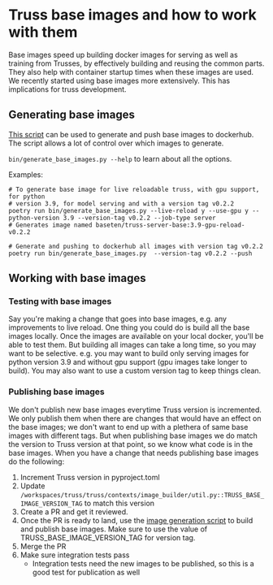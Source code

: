 # Truss base images and how to work with them

Base images speed up building docker images for serving as well as training from
Trusses, by effectively building and reusing the common parts. They also help
with container startup times when these images are used. We recently started
using base images more extensively. This has implications for truss development.

## Generating base images
[This script](../../bin/generate_base_images.py) can be used to generate and push
base images to dockerhub. The script allows a lot of control over which images
to generate.

```bin/generate_base_images.py --help``` to learn about all the options.

Examples:
```
# To generate base image for live reloadable truss, with gpu support, for python
# version 3.9, for model serving and with a version tag v0.2.2
poetry run bin/generate_base_images.py --live-reload y --use-gpu y --python-version 3.9 --version-tag v0.2.2 --job-type server
# Generates image named baseten/truss-server-base:3.9-gpu-reload-v0.2.2
```

```
# Generate and pushing to dockerhub all images with version tag v0.2.2
poetry run bin/generate_base_images.py  --version-tag v0.2.2 --push
```

## Working with base images

### Testing with base images
Say you're making a change that goes into base images, e.g. any improvements to
live reload. One thing you could do is build all the base images locally. Once
the images are available on your local docker, you'll be able to test them. But
building all images can take a long time, so you may want to be selective. e.g.
you may want to build only serving images for python version 3.9 and without gpu
support (gpu images take longer to build). You may also want to use a custom
version tag to keep things clean.

### Publishing base images
We don't publish new base images everytime Truss version is incremented. We only
publish them when there are changes that would have an effect on the base
images; we don't want to end up with a plethera of same base images with
different tags. But when publishing base images we do match the version to Truss
version at that point, so we know what code is in the base images. When you have
a change that needs publishing base images do the following:

1. Increment Truss version in pyproject.toml
2. Update
   `/workspaces/truss/truss/contexts/image_builder/util.py::TRUSS_BASE_IMAGE_VERSION_TAG`
   to match this version
3. Create a PR and get it reviewed.
4. Once the PR is ready to land, use the [image generation script](../../bin/generate_base_images.py)
   to build and publish base images. Make sure to use the value of TRUSS_BASE_IMAGE_VERSION_TAG
   for version tag.
5. Merge the PR
6. Make sure integration tests pass
    - Integration tests need the new images to be published, so this is a good
      test for publication as well
